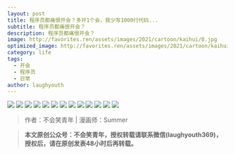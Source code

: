 ```yaml
---
layout: post
title: 程序员都痛恨开会？多开1个会，我少写1000行代码...
subtitle: 程序员都痛恨开会？
description: 程序员都痛恨开会？
image: http://favorites.ren/assets/images/2021/cartoon/kaihui/0.jpg
optimized_image: http://favorites.ren/assets/images/2021/cartoon/kaihui/0.jpg
category: life
tags:
  - 开会
  - 程序员
  - 日常
author: laughyouth
---
```



![](http://favorites.ren/assets/images/2021/cartoon/kaihui/640.jpeg)
![](http://favorites.ren/assets/images/2021/cartoon/kaihui/640-1.jpeg)
![](http://favorites.ren/assets/images/2021/cartoon/kaihui/640-2.jpeg)
![](http://favorites.ren/assets/images/2021/cartoon/kaihui/640-3.jpeg)
![](http://favorites.ren/assets/images/2021/cartoon/kaihui/640-4.jpeg)
![](http://favorites.ren/assets/images/2021/cartoon/kaihui/640-5.jpeg)
![](http://favorites.ren/assets/images/2021/cartoon/kaihui/640-6.jpeg)
![](http://favorites.ren/assets/images/2021/cartoon/kaihui/640-7.jpeg)
![](http://favorites.ren/assets/images/2021/cartoon/kaihui/640-8.jpeg)
![](http://favorites.ren/assets/images/2021/cartoon/kaihui/640-9.jpeg)
![](http://favorites.ren/assets/images/2021/cartoon/kaihui/640-10.jpeg)
![](http://favorites.ren/assets/images/2021/cartoon/kaihui/640-11.jpeg)
![](http://favorites.ren/assets/images/2021/cartoon/kaihui/640-12.jpeg)


>作者：不会笑青年 | 漫画师：Summer

>**本文原创公众号：不会笑青年，授权转载请联系微信(laughyouth369)，授权后，请在原创发表48小时后再转载。**
